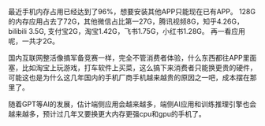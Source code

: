 最近手机内存占用已经达到了96%，想要安装其他APP只能现在已有APP。
128G的内存应用占去了72G，其他微信占比第一27G，腾讯视频8G，知乎4.26G，bilibili 3.5G, 支付宝2G，淘宝1.42G，飞书1.75G，小红书1.28G。
再一看应用呢，一共才2G。

国内互联网整活像搞军备竞赛一样，完全不管消费者体验，什么东西都往APP里面塞，比如淘宝上玩游戏，打车软件上买菜，这么搞下来消费者只能换更贵的硬件，可能这也是为什么这几年国内的手机厂商手机越来越贵的原因之一吧，成本摆在那里了。

随着GPT等AI的发展，估计端侧应用会越来越多，端侧AI应用和训练推理引擎也会越来越多，预计过几年又要换更大内存更强cpu和gpu的手机了。